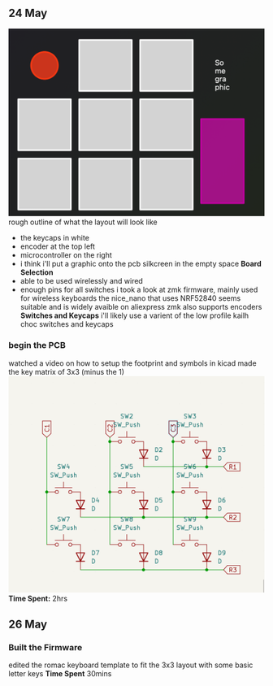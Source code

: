 ## 24 May
![alt text](image-1.png)
rough outline of what the layout will look like 
- the keycaps in white
- encoder at the top left
- microcontroller on the right
- i think i'll put a graphic onto the pcb silkcreen in the empty space
**Board Selection**
- able to be used wirelessly and wired
- enough pins for all switches
i took a look at zmk firmware, mainly used for wireless keyboards
the nice_nano that uses NRF52840 seems suitable and is widely avaible on aliexpress
zmk also supports encoders
**Switches and Keycaps**
i'll likely use a varient of the low profile kailh choc switches and keycaps
### begin the PCB
watched a video on how to setup the footprint and symbols in kicad
made the key matrix of 3x3 (minus the 1) 
![alt text](image-2.png)
**Time Spent:** 2hrs

## 26 May
### Built the Firmware
edited the romac keyboard template to fit the 3x3 layout with some basic letter keys
**Time Spent**
30mins